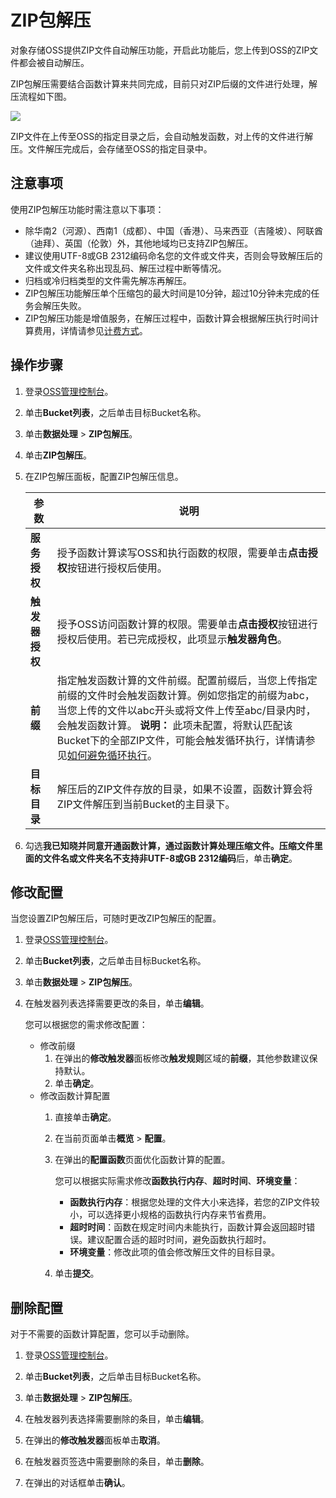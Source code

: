 # ZIP包解压

对象存储OSS提供ZIP文件自动解压功能，开启此功能后，您上传到OSS的ZIP文件都会被自动解压。

ZIP包解压需要结合函数计算来共同完成，目前只对ZIP后缀的文件进行处理，解压流程如下图。

![](https://static-aliyun-doc.oss-cn-hangzhou.aliyuncs.com/assets/img/zh-CN/7594459951/p38103.png)

ZIP文件在上传至OSS的指定目录之后，会自动触发函数，对上传的文件进行解压。文件解压完成后，会存储至OSS的指定目录中。

## 注意事项

使用ZIP包解压功能时需注意以下事项：

-   除华南2（河源）、西南1（成都）、中国（香港）、马来西亚（吉隆坡）、阿联酋（迪拜）、英国（伦敦）外，其他地域均已支持ZIP包解压。
-   建议使用UTF-8或GB 2312编码命名您的文件或文件夹，否则会导致解压后的文件或文件夹名称出现乱码、解压过程中断等情况。
-   归档或冷归档类型的文件需先解冻再解压。
-   ZIP包解压功能解压单个压缩包的最大时间是10分钟，超过10分钟未完成的任务会解压失败。
-   ZIP包解压功能是增值服务，在解压过程中，函数计算会根据解压执行时间计算费用，详情请参见[计费方式](https://www.alibabacloud.com/help/zh/doc-detail/54301.htm)。

## 操作步骤

1.  登录[OSS管理控制台](https://oss.console.aliyun.com/)。

2.  单击**Bucket列表**，之后单击目标Bucket名称。

3.  单击**数据处理** \> **ZIP包解压**。

4.  单击**ZIP包解压**。

5.  在ZIP包解压面板，配置ZIP包解压信息。

    |参数|说明|
    |--|--|
    |**服务授权**|授予函数计算读写OSS和执行函数的权限，需要单击**点击授权**按钮进行授权后使用。|
    |**触发器授权**|授予OSS访问函数计算的权限。需要单击**点击授权**按钮进行授权后使用。若已完成授权，此项显示**触发器角色**。|
    |**前缀**|指定触发函数计算的文件前缀。配置前缀后，当您上传指定前缀的文件时会触发函数计算。例如您指定的前缀为abc，当您上传的文件以abc开头或将文件上传至abc/目录内时，会触发函数计算。 **说明：** 此项未配置，将默认匹配该Bucket下的全部ZIP文件，可能会触发循环执行，详情请参见[如何避免循环执行](https://www.alibabacloud.com/help/zh/doc-detail/181819.htm)。 |
    |**目标目录**|解压后的ZIP文件存放的目录，如果不设置，函数计算会将ZIP文件解压到当前Bucket的主目录下。|

6.  勾选**我已知晓并同意开通函数计算，通过函数计算处理压缩文件。压缩文件里面的文件名或文件夹名不支持非UTF-8或GB 2312编码**后，单击**确定**。


## 修改配置

当您设置ZIP包解压后，可随时更改ZIP包解压的配置。

1.  登录[OSS管理控制台](https://oss.console.aliyun.com/)。

2.  单击**Bucket列表**，之后单击目标Bucket名称。

3.  单击**数据处理** \> **ZIP包解压**。

4.  在触发器列表选择需要更改的条目，单击**编辑**。

    您可以根据您的需求修改配置：

    -   修改前缀
        1.  在弹出的**修改触发器**面板修改**触发规则**区域的**前缀**，其他参数建议保持默认。
        2.  单击**确定**。
    -   修改函数计算配置
        1.  直接单击**确定**。
        2.  在当前页面单击**概览** \> **配置**。
        3.  在弹出的**配置函数**页面优化函数计算的配置。

            您可以根据实际需求修改**函数执行内存**、**超时时间**、**环境变量**：

            -   **函数执行内存**：根据您处理的文件大小来选择，若您的ZIP文件较小，可以选择更小规格的函数执行内存来节省费用。
            -   **超时时间**：函数在规定时间内未能执行，函数计算会返回超时错误。建议配置合适的超时时间，避免函数执行超时。
            -   **环境变量**：修改此项的值会修改解压文件的目标目录。
        4.  单击**提交**。

## 删除配置

对于不需要的函数计算配置，您可以手动删除。

1.  登录[OSS管理控制台](https://oss.console.aliyun.com/)。

2.  单击**Bucket列表**，之后单击目标Bucket名称。

3.  单击**数据处理** \> **ZIP包解压**。

4.  在触发器列表选择需要删除的条目，单击**编辑**。

5.  在弹出的**修改触发器**面板单击**取消**。

6.  在触发器页签选中需要删除的条目，单击**删除**。

7.  在弹出的对话框单击**确认**。


